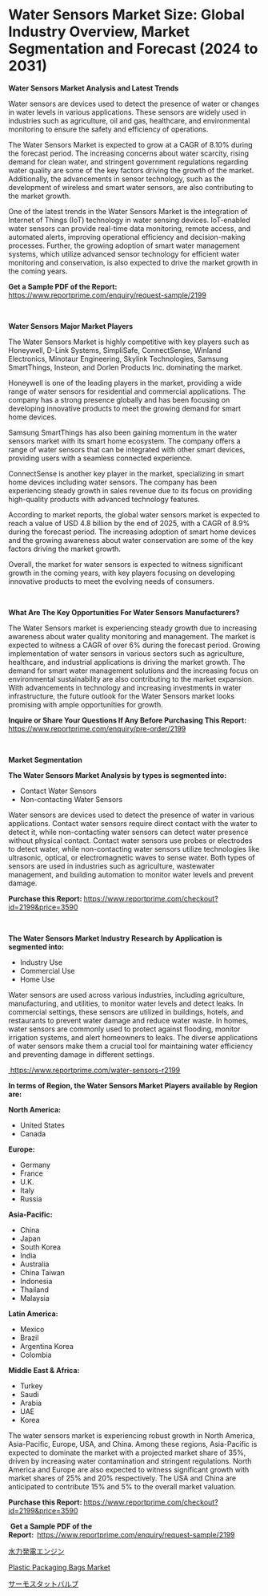 <p><h1>Water Sensors Market Size: Global Industry Overview, Market Segmentation and Forecast (2024 to 2031)</h1></p><p><strong>Water Sensors Market Analysis and Latest Trends</strong></p>
<p><p>Water sensors are devices used to detect the presence of water or changes in water levels in various applications. These sensors are widely used in industries such as agriculture, oil and gas, healthcare, and environmental monitoring to ensure the safety and efficiency of operations.</p><p>The Water Sensors Market is expected to grow at a CAGR of 8.10% during the forecast period. The increasing concerns about water scarcity, rising demand for clean water, and stringent government regulations regarding water quality are some of the key factors driving the growth of the market. Additionally, the advancements in sensor technology, such as the development of wireless and smart water sensors, are also contributing to the market growth.</p><p>One of the latest trends in the Water Sensors Market is the integration of Internet of Things (IoT) technology in water sensing devices. IoT-enabled water sensors can provide real-time data monitoring, remote access, and automated alerts, improving operational efficiency and decision-making processes. Further, the growing adoption of smart water management systems, which utilize advanced sensor technology for efficient water monitoring and conservation, is also expected to drive the market growth in the coming years.</p></p>
<p><strong>Get a Sample PDF of the Report:&nbsp;</strong> <a href="https://www.reportprime.com/enquiry/request-sample/2199">https://www.reportprime.com/enquiry/request-sample/2199</a></p>
<p>&nbsp;</p>
<p><strong>Water Sensors Major Market Players</strong></p>
<p><p>The Water Sensors Market is highly competitive with key players such as Honeywell, D-Link Systems, SimpliSafe, ConnectSense, Winland Electronics, Minotaur Engineering, Skylink Technologies, Samsung SmartThings, Insteon, and Dorlen Products Inc. dominating the market. </p><p>Honeywell is one of the leading players in the market, providing a wide range of water sensors for residential and commercial applications. The company has a strong presence globally and has been focusing on developing innovative products to meet the growing demand for smart home devices.</p><p>Samsung SmartThings has also been gaining momentum in the water sensors market with its smart home ecosystem. The company offers a range of water sensors that can be integrated with other smart devices, providing users with a seamless connected experience.</p><p>ConnectSense is another key player in the market, specializing in smart home devices including water sensors. The company has been experiencing steady growth in sales revenue due to its focus on providing high-quality products with advanced technology features.</p><p>According to market reports, the global water sensors market is expected to reach a value of USD 4.8 billion by the end of 2025, with a CAGR of 8.9% during the forecast period. The increasing adoption of smart home devices and the growing awareness about water conservation are some of the key factors driving the market growth.</p><p>Overall, the market for water sensors is expected to witness significant growth in the coming years, with key players focusing on developing innovative products to meet the evolving needs of consumers.</p></p>
<p>&nbsp;</p>
<p><strong>What Are The Key Opportunities For Water Sensors Manufacturers?</strong></p>
<p><p>The Water Sensors market is experiencing steady growth due to increasing awareness about water quality monitoring and management. The market is expected to witness a CAGR of over 6% during the forecast period. Growing implementation of water sensors in various sectors such as agriculture, healthcare, and industrial applications is driving the market growth. The demand for smart water management solutions and the increasing focus on environmental sustainability are also contributing to the market expansion. With advancements in technology and increasing investments in water infrastructure, the future outlook for the Water Sensors market looks promising with ample opportunities for growth.</p></p>
<p><strong>Inquire or Share Your Questions If Any Before Purchasing This Report:</strong> <a href="https://www.reportprime.com/enquiry/pre-order/2199">https://www.reportprime.com/enquiry/pre-order/2199</a></p>
<p>&nbsp;</p>
<p><strong>Market Segmentation</strong></p>
<p><strong>The Water Sensors Market Analysis by types is segmented into:</strong></p>
<p><ul><li>Contact Water Sensors</li><li>Non-contacting Water Sensors</li></ul></p>
<p><p>Water sensors are devices used to detect the presence of water in various applications. Contact water sensors require direct contact with the water to detect it, while non-contacting water sensors can detect water presence without physical contact. Contact water sensors use probes or electrodes to detect water, while non-contacting water sensors utilize technologies like ultrasonic, optical, or electromagnetic waves to sense water. Both types of sensors are used in industries such as agriculture, wastewater management, and building automation to monitor water levels and prevent damage.</p></p>
<p><strong>Purchase this Report:&nbsp;</strong><a href="https://www.reportprime.com/checkout?id=2199&price=3590">https://www.reportprime.com/checkout?id=2199&price=3590</a></p>
<p>&nbsp;</p>
<p><strong>The Water Sensors Market Industry Research by Application is segmented into:</strong></p>
<p><ul><li>Industry Use</li><li>Commercial Use</li><li>Home Use</li></ul></p>
<p><p>Water sensors are used across various industries, including agriculture, manufacturing, and utilities, to monitor water levels and detect leaks. In commercial settings, these sensors are utilized in buildings, hotels, and restaurants to prevent water damage and reduce water waste. In homes, water sensors are commonly used to protect against flooding, monitor irrigation systems, and alert homeowners to leaks. The diverse applications of water sensors make them a crucial tool for maintaining water efficiency and preventing damage in different settings.</p></p>
<p><a href="https://www.reportprime.com/water-sensors-r2199">&nbsp;https://www.reportprime.com/water-sensors-r2199</a></p>
<p><strong>In terms of Region, the Water Sensors Market Players available by Region are:</strong></p>
<p>
    <p> <strong> North America: </strong>
        <ul>
            <li>United States</li>
            <li>Canada</li>
        </ul>
        </p> 
    <p> <strong> Europe: </strong>
        <ul>
            <li>Germany</li>
            <li>France</li>
            <li>U.K.</li>
            <li>Italy</li>
            <li>Russia</li>
        </ul>
        </p> 
    <p> <strong> Asia-Pacific: </strong>
        <ul>
            <li>China</li>
            <li>Japan</li>
            <li>South Korea</li>
            <li>India</li>
            <li>Australia</li>
            <li>China Taiwan</li>
            <li>Indonesia</li>
            <li>Thailand</li>
            <li>Malaysia</li>
        </ul>
        </p> 
    <p> <strong> Latin America: </strong>
        <ul>
            <li>Mexico</li>
            <li>Brazil</li>
            <li>Argentina Korea</li>
            <li>Colombia</li>
        </ul>
        </p> 
    <p> <strong> Middle East & Africa: </strong>
        <ul>
            <li>Turkey</li>
            <li>Saudi</li>
            <li>Arabia</li>
            <li>UAE</li>
            <li>Korea</li>
        </ul>
    </p>
    </p>
<p><p>The water sensors market is experiencing robust growth in North America, Asia-Pacific, Europe, USA, and China. Among these regions, Asia-Pacific is expected to dominate the market with a projected market share of 35%, driven by increasing water contamination and stringent regulations. North America and Europe are also expected to witness significant growth with market shares of 25% and 20% respectively. The USA and China are anticipated to contribute 15% and 5% to the overall market valuation.</p></p>
<p><strong>Purchase this Report: </strong><a href="https://www.reportprime.com/checkout?id=2199&price=3590">https://www.reportprime.com/checkout?id=2199&price=3590</a></p>
<p>&nbsp;<strong>Get a Sample PDF of the Report:&nbsp;&nbsp;</strong><a href="https://www.reportprime.com/enquiry/request-sample/2199">https://www.reportprime.com/enquiry/request-sample/2199</a></p>
<p><strong></strong></p>
<p><p><a href="https://github.com/tubbs463/Market-Research-Report-List-1/blob/main/636808472089.md">水力発電エンジン</a></p><p><a href="https://view.publitas.com/reportprime-1/plastic-packaging-bags-market-size-reveals-the-best-marketing-channels-in-global-industry/">Plastic Packaging Bags Market</a></p><p><a href="https://github.com/LeoraEber/Market-Research-Report-List-1/blob/main/359389472091.md">サーモスタットバルブ</a></p></p>